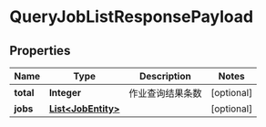 
# QueryJobListResponsePayload

## Properties
Name | Type | Description | Notes
------------ | ------------- | ------------- | -------------
**total** | **Integer** | 作业查询结果条数 |  [optional]
**jobs** | [**List&lt;JobEntity&gt;**](JobEntity.md) |  |  [optional]



